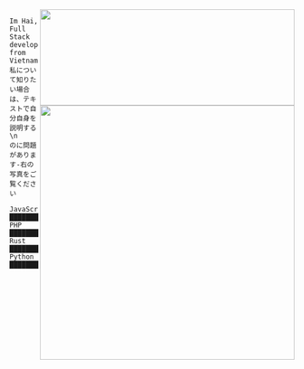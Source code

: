 
<img width=450 height=170 align="right" src="https://github-readme-stats.vercel.app/api?username=whoishina&theme=midnight-purple&show_icons=true&bg_color=0D1117&hide_border=true" />

<img align="right" width=450 src="https://github-readme-stats.vercel.app/api/top-langs/?username=whoishina&theme=midnight-purple&layout=compact&bg_color=0D1117&hide_border=true" />

```
Im Hai, Full Stack developer from Vietnam
私について知りたい場合は、テキストで自分自身を説明する\n
のに問題があります-右の写真をご覧ください
```

```text
JavaScript       ███████████████████████▓░
PHP              █████████████████████▓░░░
Rust             ████████████░░░░░░░░░░░░░
Python           ████████████████████░░░░░
```
